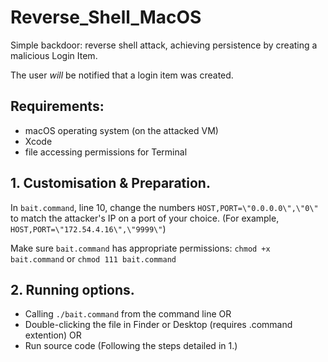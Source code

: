 # Reverse_Shell_MacOS
Simple backdoor: reverse shell attack, achieving persistence by creating a malicious Login Item.

The user *_will_* be notified that a login item was created.

## Requirements:
-  macOS operating system (on the attacked VM)
-  Xcode
-  file accessing permissions for Terminal


## 1. Customisation & Preparation.
In `bait.command`, line 10, change the numbers `HOST,PORT=\"0.0.0.0\",\"0\"` to match the attacker's IP on a port of your choice. (For example, `HOST,PORT=\"172.54.4.16\",\"9999\"`)

Make sure `bait.command` has appropriate permissions: `chmod +x bait.command` or `chmod 111 bait.command`



## 2. Running options.
-  Calling `./bait.command` from the command line
OR
-  Double-clicking the file in Finder or Desktop (requires .command extention)
OR
-  Run source code (Following the steps detailed in 1.)